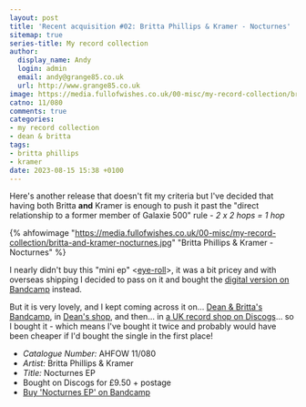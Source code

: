 ```yaml
---
layout: post
title: 'Recent acquisition #02: Britta Phillips & Kramer - Nocturnes'
sitemap: true
series-title: My record collection
author:
  display_name: Andy
  login: admin
  email: andy@grange85.co.uk
  url: http://www.grange85.co.uk
image: https://media.fullofwishes.co.uk/00-misc/my-record-collection/britta-and-kramer-nocturnes.jpg
catno: 11/080
comments: true
categories:
- my record collection
- dean & britta
tags:
- britta phillips
- kramer
date: 2023-08-15 15:38 +0100
---
```

Here's another release that doesn't fit my criteria but I've decided that having both Britta **and** Kramer is enough to push it past the "direct relationship to a former member of Galaxie 500" rule - _2 x 2 hops = 1 hop_

{% ahfowimage "https://media.fullofwishes.co.uk/00-misc/my-record-collection/britta-and-kramer-nocturnes.jpg" "Britta Phillips & Kramer - Nocturnes" %}

I nearly didn't buy this "mini ep" \<[eye-roll](/2023/07/06/my-record-collection-049-dean-wareham-emancipated-hearts-vinyl/)\>, it was a bit pricey and with overseas shipping I decided to pass on it and bought the [digital version on Bandcamp](https://deanandbritta.bandcamp.com/album/nocturnes) instead.

But it is very lovely, and I kept coming across it on... [Dean & Britta's Bandcamp](https://deanandbritta.bandcamp.com/album/nocturnes), in [Dean's shop](https://deanwareham.com/product/914785), and then... in [a UK record shop on Discogs](https://www.discogs.com/user/Juno_Records)... so I bought it - which means I've bought it twice and probably would have been cheaper if I'd bought the single in the first place!

 - *Catalogue Number:* AHFOW 11/080
 - *Artist:* Britta Phillips & Kramer
 - *Title:* Nocturnes EP
 - Bought on Discogs for £9.50 + postage
 - [Buy 'Nocturnes EP' on Bandcamp](https://deanandbritta.bandcamp.com/album/nocturnes)

